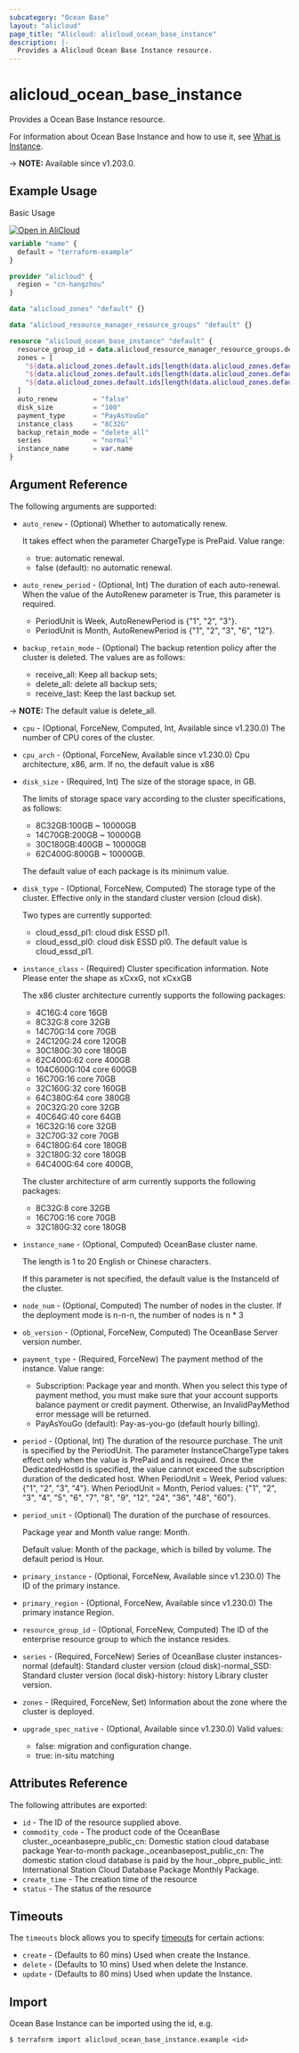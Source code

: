 ```yaml
---
subcategory: "Ocean Base"
layout: "alicloud"
page_title: "Alicloud: alicloud_ocean_base_instance"
description: |-
  Provides a Alicloud Ocean Base Instance resource.
---
```


# alicloud_ocean_base_instance

Provides a Ocean Base Instance resource.



For information about Ocean Base Instance and how to use it, see [What is Instance](https://www.alibabacloud.com/help/en/apsaradb-for-oceanbase/latest/what-is-oceanbase-database).

-> **NOTE:** Available since v1.203.0.

## Example Usage

Basic Usage

<div style="display: block;margin-bottom: 40px;"><div class="oics-button" style="float: right;position: absolute;margin-bottom: 10px;">
  <a href="https://api.aliyun.com/terraform?resource=alicloud_ocean_base_instance&exampleId=75010dde-2a44-9c9d-adba-6ff7445c55039eeb54c9&activeTab=example&spm=docs.r.ocean_base_instance.0.75010dde2a&intl_lang=EN_US" target="_blank">
    <img alt="Open in AliCloud" src="https://img.alicdn.com/imgextra/i1/O1CN01hjjqXv1uYUlY56FyX_!!6000000006049-55-tps-254-36.svg" style="max-height: 44px; max-width: 100%;">
  </a>
</div></div>

```terraform
variable "name" {
  default = "terraform-example"
}

provider "alicloud" {
  region = "cn-hangzhou"
}

data "alicloud_zones" "default" {}

data "alicloud_resource_manager_resource_groups" "default" {}

resource "alicloud_ocean_base_instance" "default" {
  resource_group_id = data.alicloud_resource_manager_resource_groups.default.ids.0
  zones = [
    "${data.alicloud_zones.default.ids[length(data.alicloud_zones.default.ids) - 2]}",
    "${data.alicloud_zones.default.ids[length(data.alicloud_zones.default.ids) - 3]}",
    "${data.alicloud_zones.default.ids[length(data.alicloud_zones.default.ids) - 4]}"
  ]
  auto_renew         = "false"
  disk_size          = "100"
  payment_type       = "PayAsYouGo"
  instance_class     = "8C32G"
  backup_retain_mode = "delete_all"
  series             = "normal"
  instance_name      = var.name
}
```

## Argument Reference

The following arguments are supported:
* `auto_renew` - (Optional) Whether to automatically renew.

  It takes effect when the parameter ChargeType is PrePaid. Value range:
  - true: automatic renewal.
  - false (default): no automatic renewal.
* `auto_renew_period` - (Optional, Int) The duration of each auto-renewal. When the value of the AutoRenew parameter is True, this parameter is required.
  - PeriodUnit is Week, AutoRenewPeriod is {"1", "2", "3"}.
  - PeriodUnit is Month, AutoRenewPeriod is {"1", "2", "3", "6", "12"}.
* `backup_retain_mode` - (Optional) The backup retention policy after the cluster is deleted. The values are as follows:
  - receive_all: Keep all backup sets;
  - delete_all: delete all backup sets;
  - receive_last: Keep the last backup set.

-> **NOTE:**   The default value is delete_all.
* `cpu` - (Optional, ForceNew, Computed, Int, Available since v1.230.0) The number of CPU cores of the cluster.
* `cpu_arch` - (Optional, ForceNew, Available since v1.230.0) Cpu architecture, x86, arm. If no, the default value is x86

* `disk_size` - (Required, Int) The size of the storage space, in GB.

  The limits of storage space vary according to the cluster specifications, as follows:
  - 8C32GB:100GB ~ 10000GB
  - 14C70GB:200GB ~ 10000GB
  - 30C180GB:400GB ~ 10000GB
  - 62C400G:800GB ~ 10000GB.

  The default value of each package is its minimum value.
* `disk_type` - (Optional, ForceNew, Computed) The storage type of the cluster. Effective only in the standard cluster version (cloud disk).

  Two types are currently supported:
  - cloud_essd_pl1: cloud disk ESSD pl1.
  - cloud_essd_pl0: cloud disk ESSD pl0. The default value is cloud_essd_pl1.
* `instance_class` - (Required) Cluster specification information. Note Please enter the shape as xCxxG, not xCxxGB

  The x86 cluster architecture currently supports the following packages:
  - 4C16G:4 core 16GB
  - 8C32G:8 core 32GB
  - 14C70G:14 core 70GB
  - 24C120G:24 core 120GB
  - 30C180G:30 core 180GB
  - 62C400G:62 core 400GB
  - 104C600G:104 core 600GB
  - 16C70G:16 core 70GB
  - 32C160G:32 core 160GB
  - 64C380G:64 core 380GB
  - 20C32G:20 core 32GB
  - 40C64G:40 core 64GB
  - 16C32G:16 core 32GB
  - 32C70G:32 core 70GB
  - 64C180G:64 core 180GB
  - 32C180G:32 core 180GB
  - 64C400G:64 core 400GB,

  The cluster architecture of arm currently supports the following packages:
  - 8C32G:8 core 32GB
  - 16C70G:16 core 70GB
  - 32C180G:32 core 180GB
* `instance_name` - (Optional, Computed) OceanBase cluster name.

  The length is 1 to 20 English or Chinese characters.

  If this parameter is not specified, the default value is the InstanceId of the cluster.
* `node_num` - (Optional, Computed) The number of nodes in the cluster. If the deployment mode is n-n-n, the number of nodes is n * 3
* `ob_version` - (Optional, ForceNew, Computed) The OceanBase Server version number.
* `payment_type` - (Required, ForceNew) The payment method of the instance. Value range:
  - Subscription: Package year and month. When you select this type of payment method, you must make sure that your account supports balance payment or credit payment. Otherwise, an InvalidPayMethod error message will be returned. 
  - PayAsYouGo (default): Pay-as-you-go (default hourly billing).
* `period` - (Optional, Int) The duration of the resource purchase. The unit is specified by the PeriodUnit. The parameter InstanceChargeType takes effect only when the value is PrePaid and is required. Once the DedicatedHostId is specified, the value cannot exceed the subscription duration of the dedicated host. When PeriodUnit = Week, Period values: {"1", "2", "3", "4"}. When PeriodUnit = Month, Period values: {"1", "2", "3", "4", "5", "6", "7", "8", "9", "12", "24", "36", "48", "60"}.
* `period_unit` - (Optional) The duration of the purchase of resources.

  Package year and Month value range: Month.

  Default value: Month of the package, which is billed by volume. The default period is Hour.
* `primary_instance` - (Optional, ForceNew, Available since v1.230.0) The ID of the primary instance.
* `primary_region` - (Optional, ForceNew, Available since v1.230.0) The primary instance Region.
* `resource_group_id` - (Optional, ForceNew, Computed) The ID of the enterprise resource group to which the instance resides.
* `series` - (Required, ForceNew) Series of OceanBase cluster instances-normal (default): Standard cluster version (cloud disk)-normal_SSD: Standard cluster version (local disk)-history: history Library cluster version.
* `zones` - (Required, ForceNew, Set) Information about the zone where the cluster is deployed.
* `upgrade_spec_native` - (Optional, Available since v1.230.0) Valid values:
  - false: migration and configuration change.
  - true: in-situ matching

## Attributes Reference

The following attributes are exported:
* `id` - The ID of the resource supplied above.
* `commodity_code` - The product code of the OceanBase cluster._oceanbasepre_public_cn: Domestic station cloud database package Year-to-month package._oceanbasepost_public_cn: The domestic station cloud database is paid by the hour._obpre_public_intl: International Station Cloud Database Package Monthly Package.
* `create_time` - The creation time of the resource
* `status` - The status of the resource

## Timeouts

The `timeouts` block allows you to specify [timeouts](https://developer.hashicorp.com/terraform/language/resources/syntax#operation-timeouts) for certain actions:
* `create` - (Defaults to 60 mins) Used when create the Instance.
* `delete` - (Defaults to 10 mins) Used when delete the Instance.
* `update` - (Defaults to 80 mins) Used when update the Instance.

## Import

Ocean Base Instance can be imported using the id, e.g.

```shell
$ terraform import alicloud_ocean_base_instance.example <id>
```